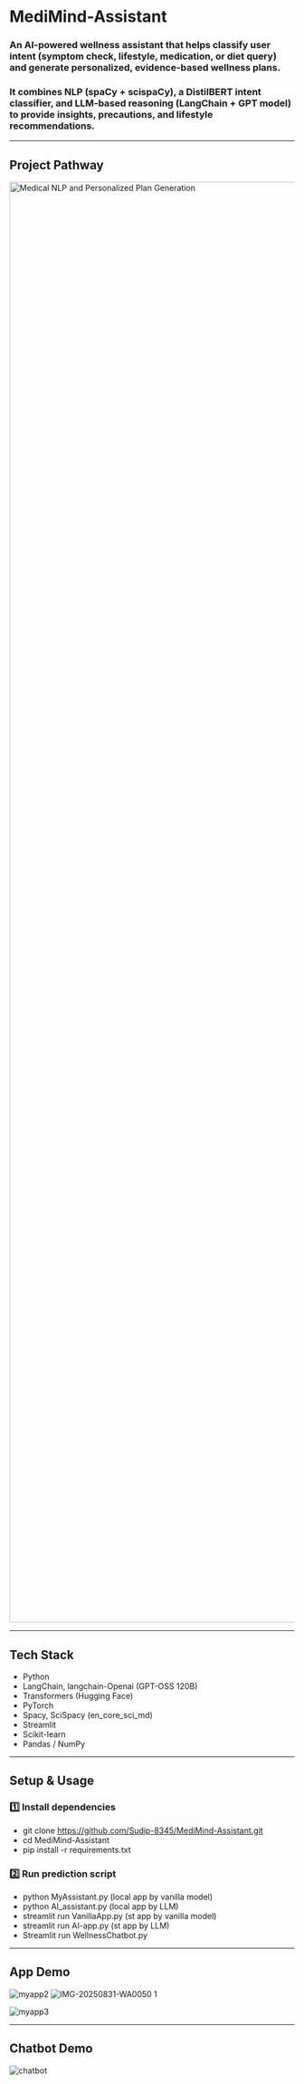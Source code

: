 # MediMind-Assistant
### An AI-powered wellness assistant that helps classify user intent (symptom check, lifestyle, medication, or diet query) and generate personalized, evidence-based wellness plans.
### It combines NLP (spaCy + scispaCy), a DistilBERT intent classifier, and LLM-based reasoning (LangChain + GPT model) to provide insights, precautions, and lifestyle recommendations.
***
## Project Pathway
<img width="3296" height="2545" alt="Medical NLP and Personalized Plan Generation" src="https://github.com/user-attachments/assets/f92c7f73-714e-4925-a55a-04d28b17380c" />

***
## Tech Stack

- Python
- LangChain, langchain-Openai (GPT-OSS 120B)
- Transformers (Hugging Face)
- PyTorch
- Spacy, SciSpacy (en_core_sci_md)
- Streamlit
- Scikit-learn
- Pandas / NumPy
***
## Setup & Usage
### 1️⃣ Install dependencies
- git clone https://github.com/Sudip-8345/MediMind-Assistant.git
- cd MediMind-Assistant
- pip install -r requirements.txt

### 2️⃣ Run prediction script
- python MyAssistant.py (local app by vanilla model)
- python AI_assistant.py (local app by LLM)
- streamlit run VanillaApp.py (st app by vanilla model)
- streamlit run AI-app.py (st app by LLM)
- Streamlit run WellnessChatbot.py
***
## App Demo

![myapp2](https://github.com/user-attachments/assets/1b7b94ac-0727-45aa-ab99-1d0dc7e1d658)
![IMG-20250831-WA0050 1](https://github.com/user-attachments/assets/15513612-d777-43fa-a273-ab7eb0e9d51b)

![myapp3](https://github.com/user-attachments/assets/8ec7ed27-7403-4e96-ad4b-882cd1911eea)

***
## Chatbot Demo
![chatbot](https://github.com/user-attachments/assets/0ff0a956-4cf6-43ea-83d8-09f468fbf6a1)

